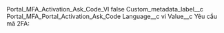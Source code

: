 <?xml version="1.0" encoding="UTF-8"?>
<CustomMetadata xmlns="http://soap.sforce.com/2006/04/metadata" xmlns:xsi="http://www.w3.org/2001/XMLSchema-instance" xmlns:xsd="http://www.w3.org/2001/XMLSchema">
    <label>Portal_MFA_Activation_Ask_Code_VI</label>
    <protected>false</protected>
    <values>
        <field>Custom_metadata_label__c</field>
        <value xsi:type="xsd:string">Portal_MFA_Portal_Activation_Ask_Code</value>
    </values>
    <values>
        <field>Language__c</field>
        <value xsi:type="xsd:string">vi</value>
    </values>
    <values>
        <field>Value__c</field>
        <value xsi:type="xsd:string">Yêu cầu mã 2FA:</value>
    </values>
</CustomMetadata>
